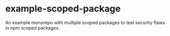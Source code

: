 # example-scoped-package
An example monorepo with multiple scoped packages to test security flaws in npm scoped packages.
